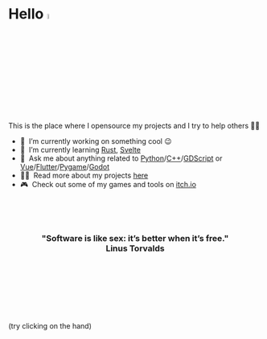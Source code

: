 # Hello <a href="https://bit.ly/36IITM9"><img src="https://media.giphy.com/media/hvRJCLFzcasrR4ia7z/giphy.gif" width="5%"></a>
This is the place where I opensource my projects and I try to help others 👨‍💻

- 🔭 &nbsp;I’m currently working on something cool :wink:
- 🌱 &nbsp;I’m currently learning [Rust](https://www.rust-lang.org/), [Svelte](https://svelte.dev/)
- 💬 &nbsp;Ask me about anything related to [Python](https://www.python.org/)/[C++](https://en.wikipedia.org/wiki/C%2B%2B)/[GDScript](https://godotengine.org/) or [Vue](https://vuejs.org/)/[Flutter](https://flutter.dev/)/[Pygame](https://www.pygame.org/)/[Godot](https://godotengine.org/)
- 👨‍💻 &nbsp;Read more about my projects [here](https://github.com/CapoStudios?tab=repositories)
- 🎮 &nbsp;Check out some of my games and tools on [itch.io](https://capostudios.itch.io/)

<h3 align="center">
<br><br><br>
"Software is like sex: it’s better when it’s free."<br>
Linus Torvalds<br><br><br><br><br><br><br>
</h3>

(try clicking on the hand)
